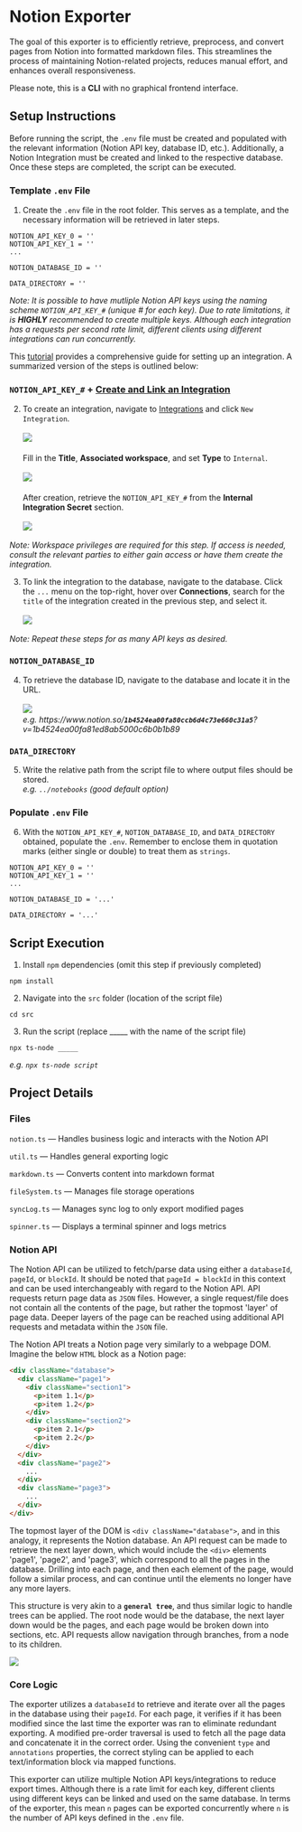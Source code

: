 # Notion Exporter

The goal of this exporter is to efficiently retrieve, preprocess, and convert pages from Notion into formatted markdown files. This streamlines the process of maintaining Notion-related projects, reduces manual effort, and enhances overall responsiveness.

Please note, this is a **CLI** with no graphical frontend interface.

## Setup Instructions

Before running the script, the `.env` file must be created and populated with the relevant information (Notion API key, database ID, etc.). Additionally, a Notion Integration must be created and linked to the respective database. Once these steps are completed, the script can be executed.

### Template `.env` File

1. Create the `.env` file in the root folder. This serves as a template, and the necessary information will be retrieved in later steps.
```
NOTION_API_KEY_0 = ''
NOTION_API_KEY_1 = ''
...

NOTION_DATABASE_ID = ''

DATA_DIRECTORY = ''
```
*Note: It is possible to have mutliple Notion API keys using the naming scheme `NOTION_API_KEY_#` (unique # for each key). Due to rate limitations, it is **HIGHLY** recommended to create multiple keys. Although each integration has a requests per second rate limit, different clients using different integrations can run concurrently.*

This [tutorial](https://developers.notion.com/docs/create-a-notion-integration#create-your-integration-in-notion) provides a comprehensive guide for setting up an integration. A summarized version of the steps is outlined below:

### `NOTION_API_KEY_#` +  [Create and Link an Integration](https://developers.notion.com/docs/create-a-notion-integration#create-your-integration-in-notion)

2. To create an integration, navigate to [Integrations](https://www.notion.so/profile/integrations) and click `New Integration`. 
<br><br>![](https://files.readme.io/402cf3d-new_integrations_1.png)
<br><br>Fill in the **Title**, **Associated workspace**, and set **Type** to `Internal`.
<br><br>![](https://files.readme.io/aef3bab-new_integrations_2.png)
<br><br>After creation, retrieve the `NOTION_API_KEY_#` from the **Internal Integration Secret** section.
<br><br>![](https://files.readme.io/7ec836a-integrations_3.png)

*Note: Workspace privileges are required for this step. If access is needed, consult the relevant parties to either gain access or have them create the integration.*

3. To link the integration to the database, navigate to the database. Click the `...` menu on the top-right, hover over **Connections**, search for the `title` of the integration created in the previous step, and select it.
<br><br>![](https://files.readme.io/fefc809-permissions.gif)

*Note: Repeat these steps for as many API keys as desired.*

### `NOTION_DATABASE_ID`

4. To retrieve the database ID, navigate to the database and locate it in the URL.
<br><br>![](https://files.readme.io/64967fd-small-62e5027-notion_database_id.png)
<br>*e.g. h<span>ttps://w<span>ww.<span>notion.so/**`1b4524ea00fa80ccb6d4c73e660c31a5`**?v=1b4524ea00fa81ed8ab5000c6b0b1b89*

### `DATA_DIRECTORY`

5. Write the relative path from the script file to where output files should be stored.
<br>*e.g. `../notebooks` (good default option)*

### Populate `.env` File

6. With the `NOTION_API_KEY_#`, `NOTION_DATABASE_ID`, and `DATA_DIRECTORY` obtained, populate the `.env`. Remember to enclose them in quotation marks (either single or double) to treat them as `strings`.
```
NOTION_API_KEY_0 = ''
NOTION_API_KEY_1 = ''
...

NOTION_DATABASE_ID = '...'

DATA_DIRECTORY = '...'
```

## Script Execution

1. Install `npm` dependencies (omit this step if previously completed)
```
npm install
```

2. Navigate into the `src` folder (location of the script file)
```
cd src
```

3. Run the script (replace _____ with the name of the script file)
```
npx ts-node _____
```
*e.g. `npx ts-node script`*

## Project Details

### Files

`notion.ts` — Handles business logic and interacts with the Notion API

`util.ts` — Handles general exporting logic

`markdown.ts` — Converts content into markdown format

`fileSystem.ts` — Manages file storage operations

`syncLog.ts` — Manages sync log to only export modified pages

`spinner.ts` — Displays a terminal spinner and logs metrics

### Notion API

The Notion API can be utilized to fetch/parse data using either a `databaseId`, `pageId`, or `blockId`. It should be noted that `pageId = blockId` in this context and can be used interchangeably with regard to the Notion API. API requests return page data as `JSON` files. However, a single request/file does not contain all the contents of the page, but rather the topmost 'layer' of page data. Deeper layers of the page can be reached using additional API requests and metadata within the `JSON` file.

The Notion API treats a Notion page very similarly to a webpage DOM. Imagine the below `HTML` block as a Notion page:

```html
<div className="database">
  <div className="page1">
    <div className="section1">
      <p>item 1.1</p>
      <p>item 1.2</p>
    </div>
    <div className="section2">
      <p>item 2.1</p>
      <p>item 2.2</p>
    </div>
  </div>
  <div className="page2">
    ...
  </div>
  <div className="page3">
    ...
  </div>
</div>
```

The topmost layer of the DOM is `<div className="database">`, and in this analogy, it represents the Notion database. An API request can be made to retrieve the next layer down, which would include the `<div>` elements 'page1', 'page2', and 'page3', which correspond to all the pages in the database. Drilling into each page, and then each element of the page, would follow a similar process, and can continue until the elements no longer have any more layers.

This structure is very akin to a **`general tree`**, and thus similar logic to handle trees can be applied. The root node would be the database, the next layer down would be the pages, and each page would be broken down into sections, etc. API requests allow navigation through branches, from a node to its children.

![](https://media.geeksforgeeks.org/wp-content/uploads/20200324122406/GenricTree.png)

### Core Logic

The exporter utilizes a `databaseId` to retrieve and iterate over all the pages in the database using their `pageId`. For each page, it verifies if it has been modified since the last time the exporter was ran to eliminate redundant exporting. A modified pre-order traversal is used to fetch all the page data and concatenate it in the correct order. Using the convenient `type` and `annotations` properties, the correct styling can be applied to each text/information block via mapped functions.

This exporter can utilize multiple Notion API keys/integrations to reduce export times. Although there is a rate limit for each key, different clients using different keys can be linked and used on the same database. In terms of the exporter, this mean `n` pages can be exported concurrently where `n` is the number of API keys defined in the `.env` file.
